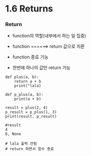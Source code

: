 # 1.6 Returns

### Return

-   function의 역할(내부에서 하는 일 집중)

-   function ======> return 값으로 치환

-   function 종료 기능

-   한번에 하나의 값만 return 가능

```
def plus(a, b):
    return a + b
    print("lala)

def p_plus(a, b):
    print(a + b)

result = plus(2, 4)
p_result = p_plus(1, 3)
print(result, p_result)
```

```
#result
4
6, None

# lala 출력 안됨
# return 하면서 함수 종료
```
